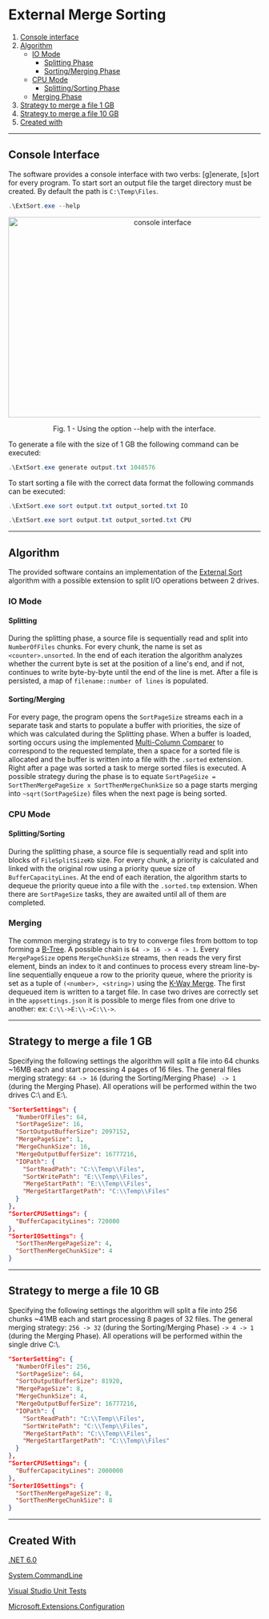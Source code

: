  # External Merge Sorting

1. [Console interface](#console-interface)
2. [Algorithm](#algorithm)
   - [IO Mode](#io-mode)
      - [Splitting Phase](#splitting)
      - [Sorting/Merging Phase](#sortingmerging)
   - [CPU Mode](#cpu-mode)
      - [Splitting/Sorting Phase](#splittingsorting) 
   - [Merging Phase](#merging)
3. [Strategy to merge a file 1 GB](#strategy-to-merge-a-file-1-gb)
4. [Strategy to merge a file 10 GB](#strategy-to-merge-a-file-10-gb)
5. [Created with](#created-with)
***

## Console Interface
The software provides a console interface with two verbs: [g]enerate, [s]ort for every program. To start sort an output file the target directory must be created. By default the path is ```C:\Temp\Files```.

```powershell
.\ExtSort.exe --help
```

<p align="center">
    <img src="https://github.com/user-attachments/assets/41adcaf7-3b44-40e7-9e92-e43205c8b681" width="600" height = "400" alt="console interface">
    <p align="center">Fig. 1 - Using the option --help with the interface.</p>
</p>

To generate a file with the size of 1 GB the following command can be executed:
```powershell
.\ExtSort.exe generate output.txt 1048576
```

To start sorting a file with the correct data format the following commands can be executed:
```powershell
.\ExtSort.exe sort output.txt output_sorted.txt IO
```
```powershell
.\ExtSort.exe sort output.txt output_sorted.txt CPU
```
***

## Algorithm
The provided software contains an implementation of the [External Sort](https://en.wikipedia.org/wiki/External_sorting) algorithm with a possible extension to split I/O operations between 2 drives. 
### IO Mode
#### Splitting 
During the splitting phase, a source file is sequentially read and split into ```NumberOfFiles``` chunks. For every chunk, the name is set as ```<counter>.unsorted```. In the end of each iteration the algorithm analyzes whether the current byte is set at the position of a line's end, and if not, continues to write byte-by-byte until the end of the line is met. After a file is persisted, a map of ```filename::number of lines``` is populated.
#### Sorting/Merging
For every page, the program opens the ```SortPageSize``` streams each in  a separate task and starts to populate a buffer with priorities, the size of which was calculated during the Splitting phase. When a buffer is loaded, sorting occurs using the implemented [Multi-Column Comparer](https://github.com/dudinda/External-Merge-Sorting/blob/master/ExtSort/Code/Comparers/MultiColumnComparer.cs) to correspond to the requested template, then a space for a sorted file is allocated and the buffer is written into a file with the ```.sorted``` extension.  Right after a page was sorted a task to merge sorted files is executed. A possible strategy during the phase is to equate ```SortPageSize = SortThenMergePageSize x SortThenMergeChunkSize``` so a page starts merging into ```~sqrt(SortPageSize)``` files when the next page is being sorted.
### CPU Mode
#### Splitting/Sorting 
During the splitting phase, a source file is sequentially read and split into blocks of ```FileSplitSizeKb``` size. For every chunk, a priority is calculated and linked with the original row using a priority queue size of ```BufferCapacityLines```. At the end of each iteration, the algorithm starts to dequeue the priority queue into a file with the ```.sorted.tmp``` extension. When there are ```SortPageSize``` tasks, they are awaited until all of them are completed.
### Merging
The common merging strategy is to try to converge files from bottom to top forming a [B-Tree](https://en.wikipedia.org/wiki/B-tree). A possible chain is ```64 -> 16 -> 4 -> 1```. Every ```MergePageSize``` opens ```MergeChunkSize``` streams, then reads the very first element, binds an index to it and continues to process every stream line-by-line sequentially enqueue a row to the priority queue, where the priority is set as a tuple of ```(<number>, <string>)``` using the [K-Way Merge](https://en.wikipedia.org/wiki/K-way_merge_algorithm). The first dequeued item is written to a target file. In case two drives are correctly set in the ```appsettings.json``` it is possible to merge files from one drive to another: ex: ```C:\\->E:\\->C:\\->```.

***
## Strategy to merge a file 1 GB

Specifying the following settings the algorithm will split a file into 64 chunks ~16MB each and start processing 4 pages of 16 files.
The general files merging strategy: ```64 -> 16``` (during the Sorting/Merging Phase) ``` -> 1``` (during the Merging Phase). All operations will be performed within the two drives C:\\ and E:\\. 

```json
"SorterSettings": {
  "NumberOfFiles": 64,
  "SortPageSize": 16,
  "SortOutputBufferSize": 2097152,
  "MergePageSize": 1,
  "MergeChunkSize": 16,
  "MergeOutputBufferSize": 16777216,
  "IOPath": {
    "SortReadPath": "C:\\Temp\\Files",
    "SortWritePath": "E:\\Temp\\Files",
    "MergeStartPath": "E:\\Temp\\Files",
    "MergeStartTargetPath": "C:\\Temp\\Files"
  }
},
"SorterCPUSettings": {
  "BufferCapacityLines": 720000
},
"SorterIOSettings": {
  "SortThenMergePageSize": 4,
  "SortThenMergeChunkSize": 4
}
```
***

## Strategy to merge a file 10 GB

Specifying the following settings the algorithm will split a file into 256 chunks ~41MB each and start processing 8 pages of 32 files.
The general merging strategy: ```256 -> 32``` (during the Sorting/Merging Phase) ```-> 4 -> 1``` (during the Merging Phase). All operations will be performed within the single drive C:\\.

```json
"SorterSetting": {
  "NumberOfFiles": 256,
  "SortPageSize": 64,
  "SortOutputBufferSize": 81920,
  "MergePageSize": 8,
  "MergeChunkSize": 4,
  "MergeOutputBufferSize": 16777216,
  "IOPath": {
    "SortReadPath": "C:\\Temp\\Files",
    "SortWritePath": "C:\\Temp\\Files",
    "MergeStartPath": "C:\\Temp\\Files",
    "MergeStartTargetPath": "C:\\Temp\\Files"
  }
},
"SorterCPUSettings": {
  "BufferCapacityLines": 2000000
},
"SorterIOSettings": {
  "SortThenMergePageSize": 8,
  "SortThenMergeChunkSize": 8
}
```

***

## Created With
[.NET 6.0](https://dotnet.microsoft.com/en-us/download/dotnet/6.0)

[System.CommandLine](https://www.nuget.org/packages/System.CommandLine)

[Visual Studio Unit Tests](https://www.nuget.org/packages/Microsoft.NET.Test.SDK)

[Microsoft.Extensions.Configuration](https://www.nuget.org/packages/microsoft.extensions.configuration/)
